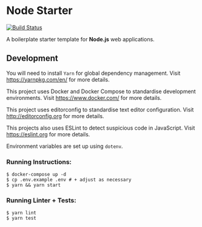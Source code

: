 Node Starter 
=======================
[![Build Status](https://travis-ci.org/alvinio/node-starter.svg?branch=master)](https://travis-ci.org/alvinio/node-starter)

A boilerplate starter template for **Node.js** web applications.

## Development

You will need to install `Yarn` for global dependency management. Visit https://yarnpkg.com/en/ for more details.

This project uses Docker and Docker Compose to standardise development environments.
Visit https://www.docker.com/ for more details.

This project uses editorconfig to standardise text editor configuration.
Visit http://editorconfig.org for more details.

This projects also uses ESLint to detect suspicious code in JavaScript.
Visit https://eslint.org for more details.

Environment variables are set up using `dotenv`.


### Running Instructions:

```
$ docker-compose up -d
$ cp .env.example .env # + adjust as necessary
$ yarn && yarn start
```

### Running Linter + Tests:

```
$ yarn lint
$ yarn test
```

